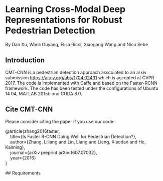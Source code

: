 # Learning Cross-Modal Deep Representations for Robust Pedestrian Detection
By Dan Xu, Wanli Ouyang, Elisa Ricci, Xiaogang Wang and Nicu Sebe
## Introduction
CMT-CNN is a pedestrian detection approach asscoiated to an arxiv submission https://arxiv.org/abs/1704.02431 which is accepted at CVPR 2017. The code is implemented with Caffe and based on the Faster-RCNN framework.
The code has been tested under the configurations of Ubuntu 14.04, MATLAB 2015b and CUDA 8.0.
## Cite CMT-CNN
Please consider citing the paper if you use our code:
<p>@article{zhang2016faster,<br />&nbsp; &nbsp; title={Is Faster R-CNN Doing Well for Pedestrian Detection?},<br />&nbsp; &nbsp; author={Zhang, Liliang and Lin, Liang and Liang, Xiaodan and He, Kaiming},<br />&nbsp; &nbsp; journal={arXiv preprint arXiv:1607.07032},<br />&nbsp; &nbsp; year={2016}<br />}</p>
## Requirements

